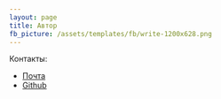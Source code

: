 ```yaml
---
layout: page
title: Автор
fb_picture: /assets/templates/fb/write-1200x628.png
---
```



Контакты:

* [Почта](mailto:dnegorov@gmail.com)
* [Github](https://github.com/dnegorov)
